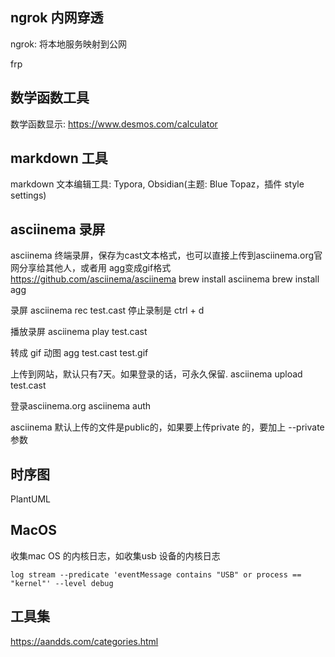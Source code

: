 
## ngrok 内网穿透
ngrok: 将本地服务映射到公网

frp

## 数学函数工具
数学函数显示: https://www.desmos.com/calculator

## markdown 工具
markdown 文本编辑工具: Typora, Obsidian(主题: Blue Topaz，插件 style settings)

## asciinema 录屏
asciinema 终端录屏，保存为cast文本格式，也可以直接上传到asciinema.org官网分享给其他人，或者用 agg变成gif格式 https://github.com/asciinema/asciinema
brew install asciinema
brew install agg

录屏
asciinema rec test.cast
停止录制是 ctrl + d

播放录屏
 asciinema play test.cast

 转成 gif 动图
 agg test.cast test.gif

上传到网站，默认只有7天。如果登录的话，可永久保留.
asciinema upload test.cast

登录asciinema.org
asciinema auth

asciinema 默认上传的文件是public的，如果要上传private 的，要加上 --private 参数
## 时序图
PlantUML

## MacOS
收集mac OS 的内核日志，如收集usb 设备的内核日志
```shell
log stream --predicate 'eventMessage contains "USB" or process == "kernel"' --level debug
```

## 工具集
https://aandds.com/categories.html